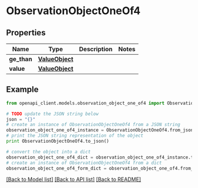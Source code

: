 # ObservationObjectOneOf4


## Properties
Name | Type | Description | Notes
------------ | ------------- | ------------- | -------------
**ge_than** | [**ValueObject**](ValueObject.md) |  | 
**value** | [**ValueObject**](ValueObject.md) |  | 

## Example

```python
from openapi_client.models.observation_object_one_of4 import ObservationObjectOneOf4

# TODO update the JSON string below
json = "{}"
# create an instance of ObservationObjectOneOf4 from a JSON string
observation_object_one_of4_instance = ObservationObjectOneOf4.from_json(json)
# print the JSON string representation of the object
print ObservationObjectOneOf4.to_json()

# convert the object into a dict
observation_object_one_of4_dict = observation_object_one_of4_instance.to_dict()
# create an instance of ObservationObjectOneOf4 from a dict
observation_object_one_of4_form_dict = observation_object_one_of4.from_dict(observation_object_one_of4_dict)
```
[[Back to Model list]](../README.md#documentation-for-models) [[Back to API list]](../README.md#documentation-for-api-endpoints) [[Back to README]](../README.md)


